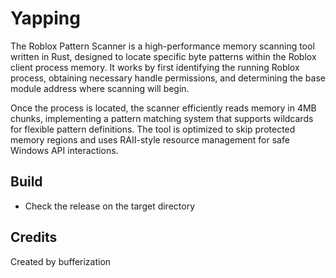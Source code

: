 # Yapping

The Roblox Pattern Scanner is a high-performance memory scanning tool written in Rust, designed to locate specific byte patterns within the Roblox client process memory. It works by first identifying the running Roblox process, obtaining necessary handle permissions, and determining the base module address where scanning will begin.

Once the process is located, the scanner efficiently reads memory in 4MB chunks, implementing a pattern matching system that supports wildcards for flexible pattern definitions. The tool is optimized to skip protected memory regions and uses RAII-style resource management for safe Windows API interactions.

## Build

- Check the release on the target directory

## Credits
Created by bufferization